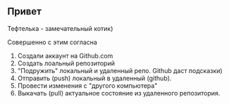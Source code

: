 ## Привет

Тефтелька - замечательный котик)

Совершенно с этим согласна

1. Создали аккаунт на Github.com
2. Создать лоальный репозиторий
3. "Подружить" локальный и удаленный репо. Github даст подсказки)
4. Отправить (push) локальный в удаленный (github).
5. Провести изменения с "другого компьютера"
6. Выкачать (pull) актуальное состояние из удаленного репозитория.